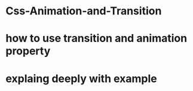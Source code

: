 # Css-Animation-and-Transition
# how to use transition and animation property
# explaing deeply with example
